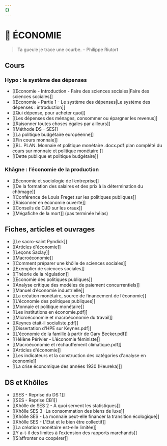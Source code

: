 ```yaml
---
{}
---
```

# 🏦 ÉCONOMIE

> Ta gueule je trace une courbe.
> – Philippe Riutort
## Cours 
### Hypo : le système des dépenses 

- [[Economie - Introduction - Faire des sciences sociales|Faire des sciences sociales]] 
- [[Economie - Partie 1 - Le système des dépenses|Le système des dépenses : introduction]] 
- [[Qui dépense, pour acheter quoi]] 
- [[Les dépenses des ménages,  consommer ou épargner les revenus]]  
- [[Raisonner toutes choses égales par ailleurs]]
- [[Méthode DS - SES]]
- [[La politique budgétaire européenne]] 
- [[Fin cours monnaie]] 
- [[BL. PLAN. Monnaie et politique monétaire .docx.pdf|plan complété du cours sur monnaie et politique monétaire ]]
- [[Dette publique et politique budgétaire]] 

### Khâgne : l’économie de la production 

- [[Économie et sociologie de l’entreprise]] 
- [[De la formation des salaires et des prix à la détermination du chômage]] 
- [[Conférence de Louis Freget sur les politiques publiques]] 
- [[Raisonner en économie ouverte]] 
- [[Conseils de CJD sur les oraux]] 
- [[Mégafiche de la mort]] (pas terminée hélas)

## Fiches, articles et ouvrages 

- [[Le sacro-saint Pyndick]]
- [[Articles d'économie]]
- [[Leçons Saclay]] 
- [[Macroéconomie]] 
- [[Comment préparer une khôlle de sciences sociales]]
- [[Exemplier de sciences sociales]] 
- [[Théorie de la régulation]] 
- [[Economie des politiques publiques]]
- [[Analyse critique des modèles de paiement concurrentiels]] 
- [[Manuel d’économie industrielle]] 
- [[La création monétaire, source de financement de l’économie]] 
- [[L’économie des politiques publiques]] 
- [[Monnaie et politique monétaire]] 
- [[Les institutions en économie.pdf]] 
- [[Microéconomie et macroéconomie du travail]] 
- [[Keynes était-il socialiste.pdf]]
- [[Dissertation d'HPE sur Keynes.pdf]]
- [[L'économie de la famille à partir de Gary Becker.pdf]] 
- [[Hélène Périvier - L’économie féministe]] 
- [[Macroéconomie et réchauffement climatique.pdf]] 
- [[Articles d'économie]] 
- [[Les indicateurs et la construction des catégories d'analyse en économie]] 
- [[La crise économique des années 1930 (Heureka)]] 

## DS et Khôlles

- [[SES - Reprise du DS 1]]
- [[SES - Reprise CB1]] 
- [[Khôlle de SES 2 - A quoi servent les statistiques]]
- [[Khôlle SES 3 -La consommation des biens de luxe]]
- [[Khôlle SES - La monnaie peut-elle financer la transition écologique]]
- [[Khôlle SES - L'Etat et le bien être collectif]] 
- [[La création monétaire est-elle limitée]] 
- [[Y a-t-il des limites à l’extension des rapports marchands]] 
- [[S’affronter ou coopérer]]  

